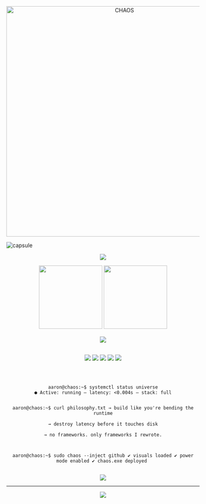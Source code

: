 <!-- README.md -->

<!-- Header: Glitch Energy Titel -->
<p align="center">
  <img src="https://raw.githubusercontent.com/deinusername/deinrepo/main/assets/chaos_banner.png" alt="CHAOS" width="600"/>
</p>

<!-- Capsule Welle mit Chaos-Glow -->
![capsule](https://capsule-render.vercel.app/api?type=waving&color=0:5f0fff,100:2b32b2&height=200&section=header&text=CHAOS&fontSize=60&animation=fadeIn&fontAlignY=40&fontColor=ffffff)

<!-- Skill Icons Block -->
<p align="center">
  <img src="https://skillicons.dev/icons?i=go,py,ts,js,html,css,react,nextjs,nodejs,bash,powershell,git,github,docker,postgres,linux,vscode,anaconda,yarn" />
</p>

<!-- GitHub Stats + Streak -->
<div align="center">
  <img src="https://github-readme-stats.vercel.app/api?username=deinusername&show_icons=true&count_private=true&hide=issues&theme=tokyonight&bg_color=0d1117&title_color=7FDBFF&icon_color=8a9cbe&text_color=999999" height="165" />
  <img src="https://github-readme-streak-stats.herokuapp.com/?user=deinusername&theme=tokyonight&background=0d1117&ring=8a9cbe&fire=7FDBFF&currStreakLabel=ffffff" height="165" />
</div>

<!-- Activity Graph -->
<br>
<div align="center">
  <img src="https://github-readme-activity-graph.vercel.app/graph?username=deinusername&theme=react-dark&area=true&color=7FDBFF&point=8a9cbe&line=7FDBFF&bg_color=0d1117" />
</div>

<!-- Status & System Badges -->
<br>
<p align="center">
  <img src="https://img.shields.io/badge/Build-Stable-7FDBFF?style=for-the-badge&logo=vercel&logoColor=white" />
  <img src="https://img.shields.io/badge/Latency-%3C5ms-critical?style=for-the-badge&logo=clockify&logoColor=white" />
  <img src="https://img.shields.io/badge/CI/CD-GitHub%20Actions-blue?style=for-the-badge&logo=githubactions&logoColor=white" />
  <img src="https://img.shields.io/badge/Infra-Hetzner-8a9cbe?style=for-the-badge&logo=serverfault&logoColor=white" />
  <img src="https://img.shields.io/badge/State-System%20Online-7FDBFF?style=for-the-badge&logo=archlinux&logoColor=white" />
</p>

<!-- Terminal Signature Vibe -->
<br>
<pre align="center"><code>
aaron@chaos:~$ systemctl status universe
● Active: running — latency: <0.004s — stack: full

aaron@chaos:~$ curl philosophy.txt
→ build like you're bending the runtime  
→ destroy latency before it touches disk  
→ no frameworks. only frameworks I rewrote.

aaron@chaos:~$ sudo chaos --inject github
✔ visuals loaded
✔ power mode enabled
✔ chaos.exe deployed
</code></pre>

<!-- Terminal Badge as CTA -->
<p align="center">
  <a href="https://github.com/deinusername">
    <img src="https://img.shields.io/badge/terminal-$%20cd%20%7E/chaos-black?style=for-the-badge&logo=gnubash&logoColor=white" />
  </a>
</p>

---

<!-- Footer Glow -->
<p align="center">
  <img src="https://capsule-render.vercel.app/api?type=waving&color=0:2b32b2,100:5f0fff&height=120&section=footer"/>
</p>